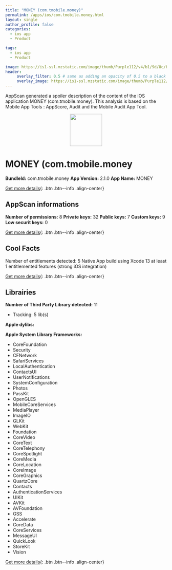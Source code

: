 ```yaml
---
title: "MONEY (com.tmobile.money)"
permalink: /apps/ios/com.tmobile.money.html
layout: single
author_profile: false
categories: 
  - ios app 
  - Product 

tags: 
  - ios app 
  - Product 

image: https://is1-ssl.mzstatic.com/image/thumb/Purple112/v4/b1/9d/8c/b19d8c74-945f-ff1e-163f-516aee3af8ea/AppIcon-1x_U007emarketing-0-7-0-85-220.png/512x512bb.jpg
header: 
     overlay_filter: 0.5 # same as adding an opacity of 0.5 to a black background
     overlay_image: https://is1-ssl.mzstatic.com/image/thumb/Purple112/v4/b1/9d/8c/b19d8c74-945f-ff1e-163f-516aee3af8ea/AppIcon-1x_U007emarketing-0-7-0-85-220.png/512x512bb.jpg
---
```

AppScan generated a spoiler description of the content of the iOS application MONEY (com.tmobile.money). This analysis is based on the Mobile App Tools : AppScore, Audit and the Mobile Audit App Tool.

  
  
<div style="text-align: center;"><img src="https://is1-ssl.mzstatic.com/image/thumb/Purple112/v4/b1/9d/8c/b19d8c74-945f-ff1e-163f-516aee3af8ea/AppIcon-1x_U007emarketing-0-7-0-85-220.png/512x512bb.jpg" width="100" height="100"></div>  
  
# MONEY (com.tmobile.money

**BundleId:** com.tmobile.money
**App Version:** 2.1.0
**App Name:** MONEY


[Get more details](/pricing.html){: .btn .btn--info .align-center}  
  
## AppScan informations 

**Number of permissions:** 8
**Private keys:** 32
**Public keys:** 7
**Custom keys:** 9
**Low securit keys:** 0
  
[Get more details](/pricing.html){: .btn .btn--info .align-center}

## Cool Facts

Number of entitlements detected: 5
Native App
build using Xcode 13
at least 1 entitlemented features (strong iOS integration)
  
[Get more details](/pricing.html){: .btn .btn--info .align-center}

## Librairies 
**Number of Third Party Library detected:** 11
- Tracking: 5 lib(s)

**Apple dylibs:**


**Apple System Library Frameworks:**
- CoreFoundation
- Security
- CFNetwork
- SafariServices
- LocalAuthentication
- ContactsUI
- UserNotifications
- SystemConfiguration
- Photos
- PassKit
- OpenGLES
- MobileCoreServices
- MediaPlayer
- ImageIO
- GLKit
- WebKit
- Foundation
- CoreVideo
- CoreText
- CoreTelephony
- CoreSpotlight
- CoreMedia
- CoreLocation
- CoreImage
- CoreGraphics
- QuartzCore
- Contacts
- AuthenticationServices
- UIKit
- AVKit
- AVFoundation
- GSS
- Accelerate
- CoreData
- CoreServices
- MessageUI
- QuickLook
- StoreKit
- Vision


  
[Get more details](/pricing.html){: .btn .btn--info .align-center}


